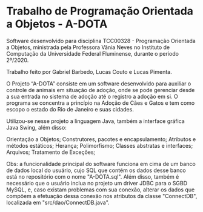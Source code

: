 # Trabalho de Programação Orientada a Objetos - A-DOTA
Software desenvolvido para disciplina TCC00328 - Programação Orientada a Objetos, ministrada pela Professora Vânia Neves no Instituto de Computação da Universidade Federal Fluminense, durante o período 2º/2020.

Trabalho feito por Gabriel Barbedo, Lucas Couto e Lucas Pimenta. 

O Projeto “A-DOTA” consiste em um software desenvolvido para auxiliar o controle de animais em situação de adoção, onde se pode gerenciar desde a sua entrada no sistema de adoção até o registro a adoção em si.
O programa se concentra a princípio na Adoção de Cães e Gatos e tem como escopo o estado do Rio de Janeiro e suas cidades.

Utilizou-se nesse projeto a linguagem Java, também a interface gráfica Java Swing, além disso:

Orientação a Objetos;
Construtores, pacotes e encapsulamento;
Atributos e métodos estáticos;
Herança;
Polimorfismo;
Classes abstratas e interfaces;
Arquivos;
Tratamento de Exceções;

Obs: a funcionalidade principal do software funciona em cima de um banco de dados local do usuário, cujo SQL que contém os dados desse banco está no repositório com o nome "A-DOTA.sql". Além disso, também é necessário que o usuário inclua no projeto um driver JDBC para o SGBD MySQL, e, caso existam problemas com sua conexão, alterar os dados que compõem a efetuação dessa conexão nos atributos da classe "ConnectDB", localizada em "src/dao/ConnectDB.java".

